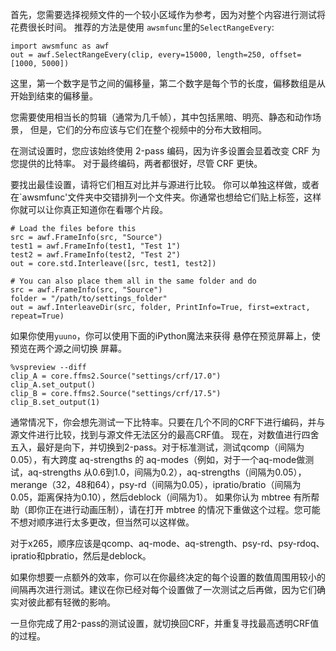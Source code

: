 首先，您需要选择视频文件的一个较小区域作为参考，因为对整个内容进行测试将花费很长时间。
推荐的方法是使用 `awsmfunc`里的`SelectRangeEvery`:

    import awsmfunc as awf
    out = awf.SelectRangeEvery(clip, every=15000, length=250, offset=[1000, 5000])

这里，第一个数字是节之间的偏移量，第二个数字是每个节的长度，偏移数组是从开始到结束的偏移量。

您需要使用相当长的剪辑（通常为几千帧），其中包括黑暗、明亮、静态和动作场景，
但是，它们的分布应该与它们在整个视频中的分布大致相同。

在测试设置时，您应该始终使用 2-pass 编码，因为许多设置会显着改变 CRF 为您提供的比特率。
对于最终编码，两者都很好，尽管 CRF 更快。

要找出最佳设置，请将它们相互对比并与源进行比较。 你可以单独这样做，或者在`awsmfunc'文件夹中交错排列一个文件夹。你通常也想给它们贴上标签，这样你就可以让你真正知道你在看哪个片段。

    # Load the files before this
    src = awf.FrameInfo(src, "Source")
    test1 = awf.FrameInfo(test1, "Test 1")
    test2 = awf.FrameInfo(test2, "Test 2")
    out = core.std.Interleave([src, test1, test2])

    # You can also place them all in the same folder and do
    src = awf.FrameInfo(src, "Source")
    folder = "/path/to/settings_folder"
    out = awf.InterleaveDir(src, folder, PrintInfo=True, first=extract, repeat=True)

如果你使用`yuuno`，你可以使用下面的iPython魔法来获得 悬停在预览屏幕上，使预览在两个源之间切换
屏幕。

    %vspreview --diff
    clip_A = core.ffms2.Source("settings/crf/17.0")
    clip_A.set_output()
    clip_B = core.ffms2.Source("settings/crf/17.5")
    clip_B.set_output(1)

通常情况下，你会想先测试一下比特率。只要在几个不同的CRF下进行编码，并与源文件进行比较，找到与源文件无法区分的最高CRF值。
现在，对数值进行四舍五入，最好是向下，并切换到2-pass。对于标准测试，测试qcomp（间隔为0.05），有大跨度 aq-strengths 的 aq-modes（例如，对于一个aq-mode做测试，aq-strengths 从0.6到1.0，间隔为0.2），aq-strengths（间隔为0.05），merange（32，48和64），psy-rd（间隔为0.05），ipratio/bratio（间隔为0.05，距离保持为0.10），然后deblock（间隔为1）。
如果你认为 mbtree 有所帮助（即你正在进行动画压制），请在打开 mbtree 的情况下重做这个过程。您可能不想对顺序进行太多更改，但当然可以这样做。

对于x265，顺序应该是qcomp、aq-mode、aq-strength、psy-rd、psy-rdoq、ipratio和pbratio，然后是deblock。

如果你想要一点额外的效率，你可以在你最终决定的每个设置的数值周围用较小的间隔再次进行测试。建议在你已经对每个设置做了一次测试之后再做，因为它们确实对彼此都有轻微的影响。

一旦你完成了用2-pass的测试设置，就切换回CRF，并重复寻找最高透明CRF值的过程。